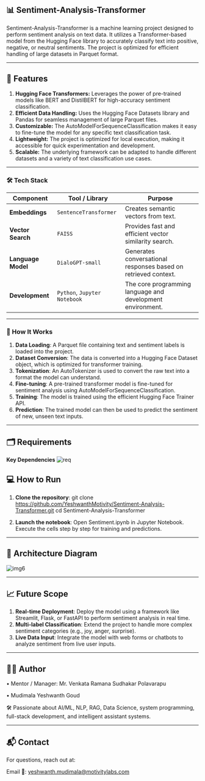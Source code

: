 ## 📊 Sentiment-Analysis-Transformer
Sentiment-Analysis-Transformer is a machine learning project designed to perform sentiment analysis on text data. It utilizes a Transformer-based model from the Hugging Face library to accurately classify text into positive, negative, or neutral sentiments. The project is optimized for efficient handling of large datasets in Parquet format.

---

## 🚀 Features
1. **Hugging Face Transformers:** Leverages the power of pre-trained models like BERT and DistilBERT for high-accuracy sentiment classification.
2. **Efficient Data Handling:** Uses the Hugging Face Datasets library and Pandas for seamless management of large Parquet files.
3. **Customizable:** The AutoModelForSequenceClassification makes it easy to fine-tune the model for any specific text classification task.
4. **Lightweight:** The project is optimized for local execution, making it accessible for quick experimentation and development.
5. **Scalable:** The underlying framework can be adapted to handle different datasets and a variety of text classification use cases.

---
### 🛠️ Tech Stack
| Component          |       Tool / Library         |                        Purpose                                 |
| ------------------ | ---------------------------- | -------------------------------------------------------------- |
| **Embeddings**     | `SentenceTransformer`        | Creates semantic vectors from text.                            |
| **Vector Search**  | `FAISS`                      | Provides fast and efficient vector similarity search.          |
| **Language Model** | `DialoGPT-small`             | Generates conversational responses based on retrieved context. |
| **Development**    | `Python`, `Jupyter Notebook` | The core programming language and development environment.     |

---

### 📄 How It Works
1. **Data Loading**: A Parquet file containing text and sentiment labels is loaded into the project.
2. **Dataset Conversion**: The data is converted into a Hugging Face Dataset object, which is optimized for transformer training.
3. **Tokenization**: An AutoTokenizer is used to convert the raw text into a format the model can understand.
4. **Fine-tuning**: A pre-trained transformer model is fine-tuned for sentiment analysis using AutoModelForSequenceClassification.
5. **Training**: The model is trained using the efficient Hugging Face Trainer API.
6. **Prediction**: The trained model can then be used to predict the sentiment of new, unseen text inputs.

---
## 🗂 Requirements
**Key Dependencies**
![req](https://github.com/user-attachments/assets/ad42abe0-223c-409d-9aca-22fc69947c8e)

## 💻 How to Run
1. **Clone the repository**:
git clone https://github.com/YeshwanthMotivity/Sentiment-Analysis-Transformer.git
cd Sentiment-Analysis-Transformer

2. **Launch the notebook**:
Open Sentiment.ipynb in Jupyter Notebook.
Execute the cells step by step for training and predictions.

---
## 📸 Architecture Diagram
![img6](https://github.com/user-attachments/assets/c3c63fb7-b0ce-4ad0-9894-3274488586df)

---
## 📈 Future Scope
1. **Real-time Deployment**: Deploy the model using a framework like Streamlit, Flask, or FastAPI to perform sentiment analysis in real time.
2. **Multi-label Classification**: Extend the project to handle more complex sentiment categories (e.g., joy, anger, surprise).
3. **Live Data Input**: Integrate the model with web forms or chatbots to analyze sentiment from live user inputs.

---

## 🙋‍♂️ Author

• Mentor / Manager: Mr. Venkata Ramana Sudhakar Polavarapu

• Mudimala Yeshwanth Goud

 🛠️ Passionate about AI/ML, NLP, RAG, Data Science, system programming, full-stack development, and intelligent assistant systems.

---

## 📬 Contact
For questions, reach out at:

Email 📧: yeshwanth.mudimala@motivitylabs.com

